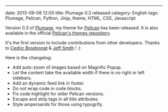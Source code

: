 ---
date: 2013-09-08 12:00
title: Plumage 0.3 released
category: English
tags: Plumage, Pelican, Python, Jinja, theme, HTML, CSS, Javascript

Version 0.3 of [Plumage](https://github.com/kdeldycke/plumage), my theme for [Pelican](http://getpelican.com) has been released. It is also available in the official [Pelican's themes repository](https://github.com/getpelican/pelican-themes).

It's the first version to include contributions from other developers. Thanks to [Cedric Bosdonnat](https://github.com/cbosdo) & [Jeff Smith](https://github.com/jeffreyksmithjr) ! :)

Here is the changelog:

  * Add auto-zoom of images based on Magnific Popup.
  * Let the content take the available width if there is no right or left sidebars.
  * Add an dynamic feed link in footer.
  * Do not wrap code in code blocks.
  * Fix code highlight for older Pelican versions.
  * Escape and strip tags in all title attributes.
  * Style ampersands for those using typogrify.
